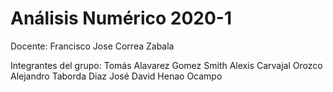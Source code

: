 # Análisis Numérico 2020-1

Docente: Francisco Jose Correa Zabala

Integrantes del grupo:
Tomás Alavarez Gomez
Smith Alexis Carvajal Orozco
Alejandro Taborda Diaz
José David Henao Ocampo

